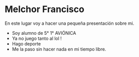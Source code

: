 # Melchor Francisco
En este lugar voy a hacer una pequeña presentación sobre mi.

* Soy alumno de 5° 1° AVIÓNICA
* Ya no juego tanto al lol
! [](https://cdn.hobbyconsolas.com/sites/navi.axelspringer.es/public/styles/1200/public/media/image/2022/03/stanley-parable-ultra-deluxe-2660885.jpg?itok=03sYixSy)
* Hago deporte
* Me la paso sin hacer nada en mi tiempo libre.

